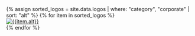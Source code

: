 <style type="text/css" media="screen">
img.thumbnail {
  height:115px;
}
</style>

<div class="container">
<div class="row text-center">
<!-- <div class="col-xs-8" id="logo_matrix"> -->
  {% assign sorted_logos = site.data.logos | where: "category", "corporate" | sort: "alt" %}
  {% for item in sorted_logos %}
    <div class="logo_thumbnail col-sm-3 col-6"><a href="{{item.link}}"><img class="img-thumbnail " src="/assets/images/logos/{{item.logo}}" alt="{{item.alt}}"></a></div>
  {% endfor %}
<!-- <div class="col-xs-4" markdown="1">

__Key facts__

---

Z companies

---

X Universities

---

Y Public organisations

</div> -->
</div>
</div>
